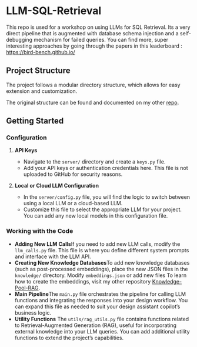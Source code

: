 # LLM-SQL-Retrieval

This repo is used for a workshop on using LLMs for SQL Retrieval. Its a very direct pipeline that is augmented with database schema injection and a self-debugging mechanism for failed queries. You can find more, super interesting approaches by going through the papers in this leaderboard : https://bird-bench.github.io/

## Project Structure

The project follows a modular directory structure, which allows for easy extension and customization.

The original structure can be found and documented on my other [repo](https://github.com/jomiguelcarv/aia25-studio-agent).

## Getting Started

### Configuration

1. **API Keys**

   - Navigate to the `server/` directory and create a `keys.py` file.
   - Add your API keys or authentication credentials here. This file is not uploaded to GitHub for security reasons.
2. **Local or Cloud LLM Configuration**

   - In the `server/config.py` file, you will find the logic to switch between using a local LLM or a cloud-based LLM.
   - Customize this file to select the appropriate LLM for your project. You can add any new local models in this configuration file.

### Working with the Code

- **Adding New LLM Calls**If you need to add new LLM calls, modify the `llm_calls.py` file. This file is where you define different system prompts and interface with the LLM API.
- **Creating New Knowledge Databases**To add new knowledge databases (such as post-processed embeddings), place the new JSON files in the `knowledge/` directory. Modify `embeddings.json` or add new files To learn how to create the embeddings, visit my other repository [Knowledge-Pool-RAG](https://github.com/jomiguelcarv/LLM-Knowledge-Pool-RAG).
- **Main Pipeline**The `main.py` file orchestrates the pipeline for calling LLM functions and integrating the responses into your design workflow. You can expand this file as needed to suit your design assistant copilot’s business logic.
- **Utility Functions**
  The `utils/rag_utils.py` file contains functions related to Retrieval-Augmented Generation (RAG), useful for incorporating external knowledge into your LLM queries. You can add additional utility functions to extend the project’s capabilities.
